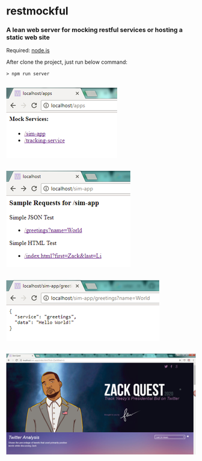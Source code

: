 # restmockful
### A lean web server for mocking restful services or hosting a static web site

Required: [node.js](https://nodejs.org)

After clone the project, just run below command:
```
> npm run server
```

![http://localhost](https://raw.githubusercontent.com/mclamee/restmockful/master/lib/desc/rm1.png)
----
![http://localhost/sim-app](https://raw.githubusercontent.com/mclamee/restmockful/master/lib/desc/rm2.png)
----
![http://localhost/sim-app/greetings?name=World](https://raw.githubusercontent.com/mclamee/restmockful/master/lib/desc/rm3.png)
----
![http://localhost/sim-app/index.html?first=Zack&last=Li](https://raw.githubusercontent.com/mclamee/restmockful/master/lib/desc/rm4.png)
----
